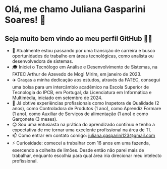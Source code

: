 # Olá, me chamo Juliana Gasparini Soares! 💫
## Seja muito bem vindo ao meu perfil GitHub 👋😄

- 🔭 Atualmente estou passando por uma transição de carreira e busco oportunidades de trabalho em áreas tecnológicas, como analista ou desenvolvedora de sistemas.
- 🎓 Iniciei o Tecnólogo em Análise e Desenvolvimento de Sistemas, na FATEC Arthur de Azevedo de Mogi Mirim, em janeiro de 2023.
- ✈️ Graças a minha dedicação aos estudos, através da FATEC, consegui uma bolsa para um intercâmbio acadêmico na Escola Superior de Tecnologia do IPCB, em Portugal, da Licenciatura em Informática e Multimédia, iniciado em setembro de 2024.
- 👜 Já obtive experiências profissionais como Inspetora de Qualidade (2 anos), como Controladora de Produtos (1 ano), como Aprendiz Formare (1 ano), como Auxiliar de Serviços de alimentação (1 ano) e como Garçonete (3 meses).
- 😊 Sou uma entusiasta na prática do aprendizado contínuo e tenho a expectativa de me tornar uma excelente profissional na área de TI.
- 📫 Como entrar em contato comigo: juliana.gasparini123@gmail.com
- ⚡ Curiosidade:	comecei a trabalhar com 16 anos em uma fazenda, exercendo a colheita de limões. Desde então não parei mais de trabalhar, enquanto escolhia para qual área iria direcionar meu intelecto profissional.
